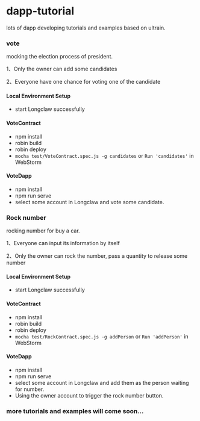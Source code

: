 # dapp-tutorial
lots of dapp developing tutorials and examples based on ultrain.

### vote

mocking the election process of president.

1、Only the owner can add some candidates

2、Everyone have one chance for voting one of the candidate

#### Local Environment Setup
   
* start Longclaw successfully

#### VoteContract

* npm install
* robin build
* robin deploy
* `mocha test/VoteContract.spec.js -g candidates` or `Run 'candidates'` in WebStorm 

#### VoteDapp

* npm install
* npm run serve
* select some account in Longclaw and vote some candidate.

### Rock number

rocking number for buy a car.

1、Everyone can input its information by itself

2、Only the owner can rock the number, pass a quantity to release some number

#### Local Environment Setup
   
* start Longclaw successfully

#### VoteContract

* npm install
* robin build
* robin deploy
* `mocha test/RockContract.spec.js -g addPerson` or `Run 'addPerson'` in WebStorm 

#### VoteDapp

* npm install
* npm run serve
* select some account in Longclaw and add them as the person waiting for number.
* Using the owner account to trigger the rock number button.



### more tutorials and examples will come soon...
